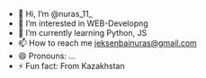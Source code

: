 - 👋 Hi, I’m @nuras_11_
- 👀 I’m interested in WEB-Developng
- 🌱 I’m currently learning Python, JS
- 📫 How to reach me jeksenbainuras@gmail.com
- 😄 Pronouns: ...
- ⚡ Fun fact: From Kazakhstan 
